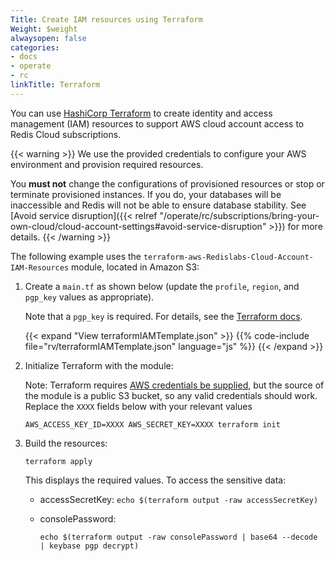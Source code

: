 ```yaml
---
Title: Create IAM resources using Terraform
Weight: $weight
alwaysopen: false
categories:
- docs
- operate
- rc
linkTitle: Terraform
---
```

You can use [HashiCorp Terraform](https://www.terraform.io/intro/index.html) to create identity and access management (IAM) resources to support AWS cloud account access to Redis Cloud subscriptions.

{{< warning >}}
We use the provided credentials to configure your AWS environment and provision required resources.

You **must not** change the configurations of provisioned resources or stop or terminate provisioned instances. If you do, your databases will be inaccessible and Redis will not be able to ensure database stability. See [Avoid service disruption]({{< relref "/operate/rc/subscriptions/bring-your-own-cloud/cloud-account-settings#avoid-service-disruption" >}}) for more details.
{{< /warning >}}

The following example uses the `terraform-aws-Redislabs-Cloud-Account-IAM-Resources` module, located in Amazon&nbsp;S3:


1. Create a `main.tf` as shown below (update the `profile`, `region`, and `pgp_key` values as appropriate).

    Note that a `pgp_key` is required. For details, see the [Terraform docs](https://registry.terraform.io/providers/hashicorp/aws/latest/docs/resources/iam_user_login_profile#pgp_key).

    {{< expand "View terraformIAMTemplate.json" >}}
{{% code-include file="rv/terraformIAMTemplate.json" language="js" %}}
    {{< /expand >}}

2. Initialize Terraform with the module:

    Note: Terraform requires [AWS credentials be supplied](https://www.terraform.io/docs/language/modules/sources.html#s3-bucket), but the source of the module is a public S3 bucket, so any valid credentials should work.   Replace the `XXXX` fields below with your relevant values

    ```
    AWS_ACCESS_KEY_ID=XXXX AWS_SECRET_KEY=XXXX terraform init
    ```

3. Build the resources:

    ```
    terraform apply
    ```

    This displays the required values.  To access the sensitive data:

    * accessSecretKey: `echo $(terraform output -raw accessSecretKey)`
    * consolePassword:

        `echo $(terraform output -raw consolePassword | base64 --decode | keybase pgp decrypt)`
